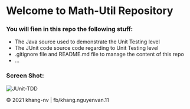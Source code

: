 # Welcome to Math-Util Repository

### You will fien in this repo the following stuff: 
* The Java source used to demonstrate the Unit Testing level
* The JUnit code source code regarding to Unit Testing level
* .gitignore file and README.md file to manage the content of this repo
* ...


### Screen Shot: 
![JUnit-TDD](https://github.com/nguyenvankhang2001/math-util/blob/master/images/math-util-intro.png)

© 2021 khang-nv | fb/khang.nguyenvan.11 
